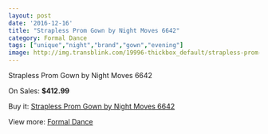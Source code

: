 ```yaml
---
layout: post
date: '2016-12-16'
title: "Strapless Prom Gown by Night Moves 6642"
category: Formal Dance
tags: ["unique","night","brand","gown","evening"]
image: http://img.transblink.com/19996-thickbox_default/strapless-prom-gown-by-night-moves-6642.jpg
---
```

Strapless Prom Gown by Night Moves 6642

On Sales: **$412.99**
<a href="https://www.transblink.com/en/formal-dance/6297-strapless-prom-gown-by-night-moves-6642.html"><amp-img layout="responsive" width="600" height="600" src="//img.transblink.com/19996-thickbox_default/strapless-prom-gown-by-night-moves-6642.jpg" alt="Strapless Prom Gown by Night Moves 6642 0" /></a>
<a href="https://www.transblink.com/en/formal-dance/6297-strapless-prom-gown-by-night-moves-6642.html"><amp-img layout="responsive" width="600" height="600" src="//img.transblink.com/19998-thickbox_default/strapless-prom-gown-by-night-moves-6642.jpg" alt="Strapless Prom Gown by Night Moves 6642 1" /></a>
<a href="https://www.transblink.com/en/formal-dance/6297-strapless-prom-gown-by-night-moves-6642.html"><amp-img layout="responsive" width="600" height="600" src="//img.transblink.com/19997-thickbox_default/strapless-prom-gown-by-night-moves-6642.jpg" alt="Strapless Prom Gown by Night Moves 6642 2" /></a>

Buy it: [Strapless Prom Gown by Night Moves 6642](https://www.transblink.com/en/formal-dance/6297-strapless-prom-gown-by-night-moves-6642.html "Strapless Prom Gown by Night Moves 6642")

View more: [Formal Dance](https://www.transblink.com/en/6-formal-dance "Formal Dance")